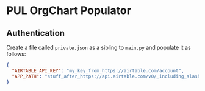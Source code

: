 # PUL OrgChart Populator

## Authentication

Create a file called `private.json` as a sibling to `main.py` and populate it as follows:

```json
{
  "AIRTABLE_API_KEY": "my_key_from_https://airtable.com/account",
  "APP_PATH": "stuff_after_https://api.airtable.com/v0/_including_slash_in_the_middle_but_not_trailing"
}
```
